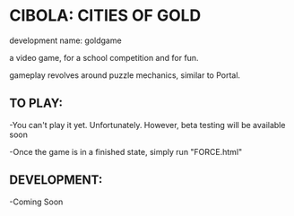 # CIBOLA: CITIES OF GOLD

development name: goldgame

a video game, for a school competition and for fun.

gameplay revolves around puzzle mechanics, similar to Portal.

## TO PLAY:
-You can't play it yet. Unfortunately. However, beta testing will be available soon

-Once the game is in a finished state, simply run "FORCE.html"

## DEVELOPMENT:
-Coming Soon
